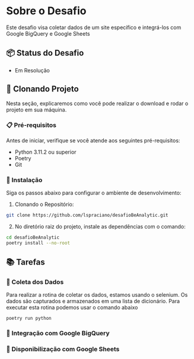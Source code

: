 # Sobre o Desafio

Este desafio visa coletar dados de um site específico
e integrá-los com Google BigQuery e Google Sheets

## 📦 Status do Desafio

- Em Resolução


## 🚀 Clonando Projeto

Nesta seção, explicaremos como você pode realizar o download e
rodar o projeto em sua máquina.

### 📋 Pré-requisitos

Antes de iniciar, verifique se você atende aos seguintes pré-requisitos:

- Python 3.11.2 ou superior
- Poetry
- Git

### 🔧 Instalação

Siga os passos abaixo para configurar o ambiente de desenvolvimento:

1. Clonando o Repositório:

```bash
git clone https://github.com/lspraciano/desafioBeAnalytic.git
```

2. No diretório raiz do projeto, instale as dependências com o comando:

```bash
cd desafioBeAnalytic
poetry install --no-root
```



## 📚 Tarefas

### 🔖 Coleta dos Dados

Para realizar a rotina de coletar os dados, estamos usando o selenium.
Os dados são capturados e armazenados em uma lista de dicionário. Para
executar esta rotina podemos usar o comando abaixo


```
poetry run python 
```


### 🔖 Integração com Google BigQuery
### 🔖 Disponibilização com Google Sheets
